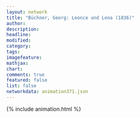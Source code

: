 ```yaml
---
layout: network
title: "Büchner, Georg: Leonce und Lena (1836)"
author:
description:
headline:
modified:
category:
tags:
imagefeature: 
mathjax: 
chart: 
comments: true
featured: false
list: false
networkdata: animation371.json
---
```

{% include animation.html %}
